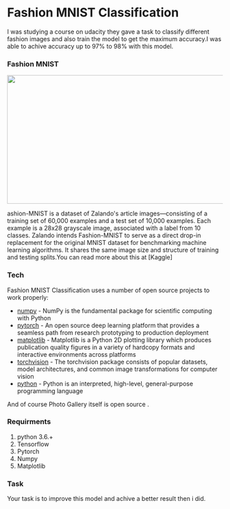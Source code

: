 # Fashion MNIST Classification

I was studying a course on udacity they gave a task to classify different fashion images and also train the model to get the maximum
accuracy.I was able to achive accuracy up to 97% to 98% with this model. 

### Fashion MNIST
<p align="center">
  <img width="960" height="300" src="https://user-images.githubusercontent.com/32094006/51413862-16034900-1b92-11e9-8d02-02697ccfa7f0.png">
</p>
ashion-MNIST is a dataset of Zalando's article images—consisting of a training set of 60,000 examples and a test set of 10,000 examples. Each example is a 28x28 grayscale image, associated with a label from 10 classes. Zalando intends Fashion-MNIST to serve as a direct drop-in replacement for the original MNIST dataset for benchmarking machine learning algorithms. It shares the same image size and structure of training and testing splits.You can read more about this at [Kaggle]


### Tech

Fashion MNIST Classification uses a number of open source projects to work properly:

* [numpy] - NumPy is the fundamental package for scientific computing with Python
* [pytorch] - An open source deep learning platform that provides a seamless path from research prototyping to production deployment
* [matplotlib] - Matplotlib is a Python 2D plotting library which produces publication quality figures in a variety of hardcopy formats and interactive environments across platforms
* [torchvision] - The torchvision package consists of popular datasets, model architectures, and common image transformations for computer vision
* [python] - Python is an interpreted, high-level, general-purpose programming language

And of course Photo Gallery itself is open source .

### Requirments
<ol>
  <li>python 3.6.+ </li>
  <li>Tensorflow</li>
  <li>Pytorch</li>
  <li>Numpy</li>
  <li>Matplotlib</li>
</ol>

### Task
Your task is to improve this model and achive a better result then i did.

[//]: # (These are reference links used in the body of this note and get stripped out when the markdown processor does its job. There is no need to format nicely because it shouldn't be seen. Thanks SO - http://stackoverflow.com/questions/4823468/store-comments-in-markdown-syntax)


   [Numpy]: <http://www.numpy.org/>
   [pytorch]:<https://pytorch.org/>
   [matplotlib]:<https://matplotlib.org/>
   [torchvision]:<https://pytorch.org/docs/stable/torchvision/index.html>
   [python]:<https://www.python.org/>
   [Kaggle]:<https://www.kaggle.com/zalando-research/fashionmnist/home>
